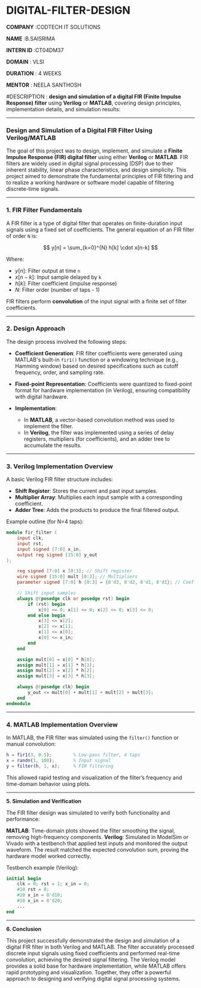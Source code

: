# DIGITAL-FILTER-DESIGN

**COMPANY** :CODTECH IT SOLUTIONS

**NAME** :B.SAISRIMA

**INTERN ID** :CT04DM37

**DOMAIN** : VLSI

**DURATION** : 4 WEEKS

**MENTOR** : NEELA SANTHOSH

#DESCRIPTION :
**design and simulation of a digital FIR (Finite Impulse Response) filter** using **Verilog** or **MATLAB**, covering design principles, implementation details, and simulation results:

---

### **Design and Simulation of a Digital FIR Filter Using Verilog/MATLAB**

The goal of this project was to design, implement, and simulate a **Finite Impulse Response (FIR) digital filter** using either **Verilog** or **MATLAB**. FIR filters are widely used in digital signal processing (DSP) due to their inherent stability, linear phase characteristics, and design simplicity. This project aimed to demonstrate the fundamental principles of FIR filtering and to realize a working hardware or software model capable of filtering discrete-time signals.

---

### **1. FIR Filter Fundamentals**

A FIR filter is a type of digital filter that operates on finite-duration input signals using a fixed set of coefficients. The general equation of an FIR filter of order `N` is:

$$
y[n] = \sum_{k=0}^{N} h[k] \cdot x[n-k]
$$

Where:

* $y[n]$: Filter output at time `n`
* $x[n-k]$: Input sample delayed by `k`
* $h[k]$: Filter coefficient (impulse response)
* $N$: Filter order (number of taps - 1)

FIR filters perform **convolution** of the input signal with a finite set of filter coefficients.

---

### **2. Design Approach**

The design process involved the following steps:

* **Coefficient Generation**: FIR filter coefficients were generated using MATLAB's built-in `fir1()` function or a windowing technique (e.g., Hamming window) based on desired specifications such as cutoff frequency, order, and sampling rate.
* **Fixed-point Representation**: Coefficients were quantized to fixed-point format for hardware implementation (in Verilog), ensuring compatibility with digital hardware.
* **Implementation**:

  * In **MATLAB**, a vector-based convolution method was used to implement the filter.
  * In **Verilog**, the filter was implemented using a series of delay registers, multipliers (for coefficients), and an adder tree to accumulate the results.

---

### **3. Verilog Implementation Overview**

A basic Verilog FIR filter structure includes:

* **Shift Register**: Stores the current and past input samples.
* **Multiplier Array**: Multiplies each input sample with a corresponding coefficient.
* **Adder Tree**: Adds the products to produce the final filtered output.

Example outline (for N=4 taps):

```verilog
module fir_filter (
    input clk,
    input rst,
    input signed [7:0] x_in,
    output reg signed [15:0] y_out
);

    reg signed [7:0] x [0:3]; // Shift register
    wire signed [15:0] mult [0:3]; // Multipliers
    parameter signed [7:0] h [0:3] = {8'd3, 8'd2, 8'd1, 8'd1}; // Coefficients

    // Shift input samples
    always @(posedge clk or posedge rst) begin
        if (rst) begin
            x[0] <= 0; x[1] <= 0; x[2] <= 0; x[3] <= 0;
        end else begin
            x[3] <= x[2];
            x[2] <= x[1];
            x[1] <= x[0];
            x[0] <= x_in;
        end
    end

    assign mult[0] = x[0] * h[0];
    assign mult[1] = x[1] * h[1];
    assign mult[2] = x[2] * h[2];
    assign mult[3] = x[3] * h[3];

    always @(posedge clk) begin
        y_out <= mult[0] + mult[1] + mult[2] + mult[3];
    end
endmodule
```

---

### **4. MATLAB Implementation Overview**

In MATLAB, the FIR filter was simulated using the `filter()` function or manual convolution:

```matlab
h = fir1(3, 0.5);        % Low-pass filter, 4 taps
x = randn(1, 100);       % Input signal
y = filter(h, 1, x);     % FIR filtering
```

This allowed rapid testing and visualization of the filter’s frequency and time-domain behavior using plots.

---

 **5. Simulation and Verification**

The FIR filter design was simulated to verify both functionality and performance:

 **MATLAB**: Time-domain plots showed the filter smoothing the signal, removing high-frequency components.
**Verilog**: Simulated in ModelSim or Vivado with a testbench that applied test inputs and monitored the output waveform. The result matched the expected convolution sum, proving the hardware model worked correctly.

Testbench example (Verilog):

```verilog
initial begin
    clk = 0; rst = 1; x_in = 0;
    #10 rst = 0;
    #10 x_in = 8'd10;
    #10 x_in = 8'd20;
    ...
end
```

---

**6. Conclusion**

This project successfully demonstrated the design and simulation of a digital FIR filter in both Verilog and MATLAB. The filter accurately processed discrete input signals using fixed coefficients and performed real-time convolution, achieving the desired signal filtering. The Verilog model provides a solid base for hardware implementation, while MATLAB offers rapid prototyping and visualization. Together, they offer a powerful approach to designing and verifying digital signal processing systems.

